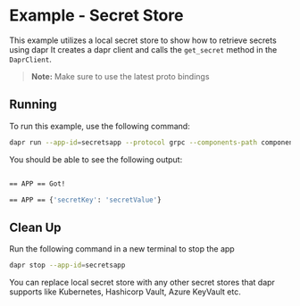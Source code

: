 # Example - Secret Store

This example utilizes a local secret store to show how to retrieve secrets using dapr
It creates a dapr client and calls the `get_secret` method in the `DaprClient`.

> **Note:** Make sure to use the latest proto bindings

## Running

To run this example, use the following command:

```bash
dapr run --app-id=secretsapp --protocol grpc --components-path components/ python example.py
```

You should be able to see the following output:

```bash

== APP == Got!

== APP == {'secretKey': 'secretValue'}
```

## Clean Up

Run the following command in a new terminal to stop the app
```bash
dapr stop --app-id=secretsapp
```


You can replace local secret store with any other secret stores that dapr supports like Kubernetes, Hashicorp Vault, Azure KeyVault etc.

